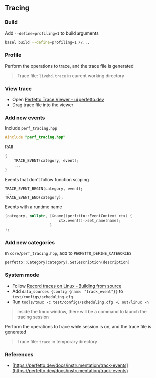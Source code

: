 ## Tracing

### Build

Add `--define=profiling=1` to build arguments

```sh
bazel build --define=profiling=1 //...
```

### Profile

Perform the operations to trace, and the trace file is generated

> Trace file: `livehd.trace` in current working directory

### View trace

- Open [Perfetto Trace Viewer - ui.perfetto.dev](https://ui.perfetto.dev)
- Drag trace file into the viewer

### Add new events

Include `perf_tracing.hpp`

```cpp
#include "perf_tracing.hpp"
```

RAII

```cpp
{
    TRACE_EVENT(category, event);
    ...
}
```

Events that don't follow function scoping

```
TRACE_EVENT_BEGIN(category, event);
...
TRACE_EVENT_END(category);
```

Events with a runtime name

```cpp
(category, nullptr, [&name](perfetto::EventContext ctx) {
                        ctx.event()->set_name(name); 
                    }
);
```

### Add new categories

In `core/perf_tracing.hpp`, add to `PERFETTO_DEFINE_CATEGORIES`

```cpp
perfetto::Category(category).SetDescription(description)
```

### System mode

- Follow [Record traces on Linux - Building from source](https://perfetto.dev/docs/quickstart/linux-tracing#building-from-source)
- Add `data_sources {config {name: "track_event"}}` to `test/configs/scheduling.cfg`
- Run `tools/tmux -c test/configs/scheduling.cfg -C out/linux -n`

> Inside the tmux window, there will be a command to launch the tracing session

Perform the operations to trace while session is on, and the trace file is generated

> Trace file: `trace` in temporary directory

### References

- [https://perfetto.dev/docs/instrumentation/track-events](https://perfetto.dev/docs/instrumentation/track-events)
